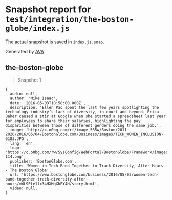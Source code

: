 # Snapshot report for `test/integration/the-boston-globe/index.js`

The actual snapshot is saved in `index.js.snap`.

Generated by [AVA](https://avajs.dev).

## the-boston-globe

> Snapshot 1

    {
      audio: null,
      author: 'Mike Isaac',
      date: '2016-05-03T18:58:00.000Z',
      description: 'Ellen Pao spent the last few years spotlighting the technology industry’s lack of diversity, in court and beyond. Erica Baker caused a stir at Google when she started a spreadsheet last year for employees to share their salaries, highlighting the pay disparities between those of different genders doing the same job.',
      image: 'http://c.o0bg.com/rf/image_585w/Boston/2011-2020/2016/05/04/BostonGlobe.com/Business/Images/TECH_WOMEN_INCLUSION-6183.JPG',
      lang: 'en',
      logo: 'https://c.o0bg.com/rw/SysConfig/WebPortal/BostonGlobe/Framework/images/bookmark-114.png',
      publisher: 'BostonGlobe.com',
      title: 'Women in Tech Band Together to Track Diversity, After Hours - The Boston Globe',
      url: 'https://www.bostonglobe.com/business/2016/05/03/women-tech-band-together-track-diversity-after-hours/mWL9Pte1lx34HXMqXhEY4H/story.html',
      video: null,
    }
